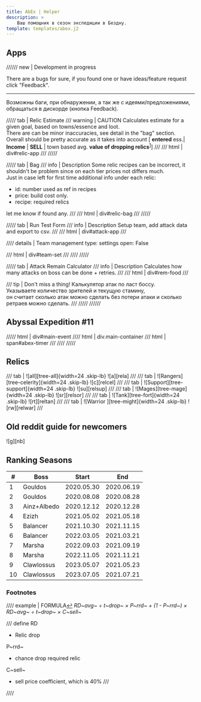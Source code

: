 ```yaml
---
title: AbEx | Helper
description: >
    Ваш помощник в сезон экспедиции в Бездну.
template: templates/abex.j2
---
```


## Apps

////// new | Development in progress

There are a bugs for sure, if you found one or have ideas/feature request click "Feedback".

***

Возможны баги, при обнаружении, а так же с идеями/предложениями, обращаться в дискорде (кнопка Feedback).

///// tab | Relic Estimate
/// warning | CAUTION
Calculates estimate for a given goal, based on towns/essence and loot.  
There are can be minor inaccuracies, see detail in the "bag" section.  
Overall should be pretty accurate as it takes into account [ **entered** ess.| **Income** | **SELL** | town based avg. **value of dropping relics**<sup id="sp1"><a href="#fn1">1</a></sup>]
///
/// html | div#relic-app
///
/////

///// tab | Bag
/// info | Description
Some relic recipes can be incorrect, it shouldn't be problem since on each tier prices not differs much.  
Just in case left for first time additional info under each relic:

- id: number used as ref in recipes
- price: build cost only.
- recipe: required relics

let me know if found any.
///
/// html | div#relic-bag
///
/////

///// tab | Run Test Form
/// info | Description
Setup team, add attack data and export to csv.
///
/// html | div#attack-app
///

//// details | Team management
    type: settings
    open: False

/// html | div#team-set
///
////
/////

///// tab | Attack Remain Calculator
/// info | Description
Calculates how many attacks on boss can be done + retries.
///
/// html | div#rem-food
///

/// tip | Don't miss a thing!
Калькулятор атак по ласт боссу.  
Указываете количество зрителей и текущую стамину,  
он считает сколько атак можно сделать без потери атаки и сколько ретраев можно сделать.
///
/////
//////

## Abyssal Expedition #11

///// html | div#main-event
//// html | div.main-container
/// html | span#abex-timer
///
////
/////
[^teo]: Hypothetically of course , based on past seasons

## Relics

/// tab | ![all][tree-all]{width=24 .skip-lb}
![a][rela]
///
/// tab | ![Rangers][tree-celerity]{width=24 .skip-lb}
![c][relcel]
///
/// tab | ![Support][tree-support]{width=24 .skip-lb}
![su][relsup]
///
/// tab | ![Mages][tree-mage]{width=24 .skip-lb}
![sr][relsor]
///
/// tab | ![Tank][tree-fort]{width=24 .skip-lb}
![rt][reltan]
///
/// tab | ![Warrior ][tree-might]{width=24 .skip-lb}
![rw][relwar]
///

## Old reddit guide for newcomers

![g][nb]

## Ranking Seasons

| #  | Boss        | Start      | End        |
|----|-------------|------------|------------|
| 1  | Gouldos     | 2020.05.30 | 2020.06.19 |
| 2  | Gouldos     | 2020.08.08 | 2020.08.28 |
| 3  | Ainz+Albedo | 2020.12.12 | 2020.12.28 |
| 4  | Ezizh       | 2021.05.02 | 2021.05.18 |
| 5  | Balancer    | 2021.10.30 | 2021.11.15 |
| 6  | Balancer    | 2022.03.05 | 2021.03.21 |
| 7  | Marsha      | 2022.09.03 | 2021.09.19 |
| 8  | Marsha      | 2022.11.05 | 2021.11.21 |
| 9  | Clawlossus  | 2023.05.07 | 2021.05.23 |
| 10 | Clawlossus  | 2023.07.05 | 2021.07.21 |

### Footnotes

//// example | FORMULA<a id="fn1" href="#sp1">↩︎</a>
*RD~avg~ ÷ t~drop~ × P~rrd~  + (1 - P~rrd~) × RD~avg~ ÷ t~drop~ × C~sell~*

/// define
RD

- Relic drop

P~rrd~

- chance drop required relic

C~sell~

- sell price coefficient, which is 40%
  ///

////


